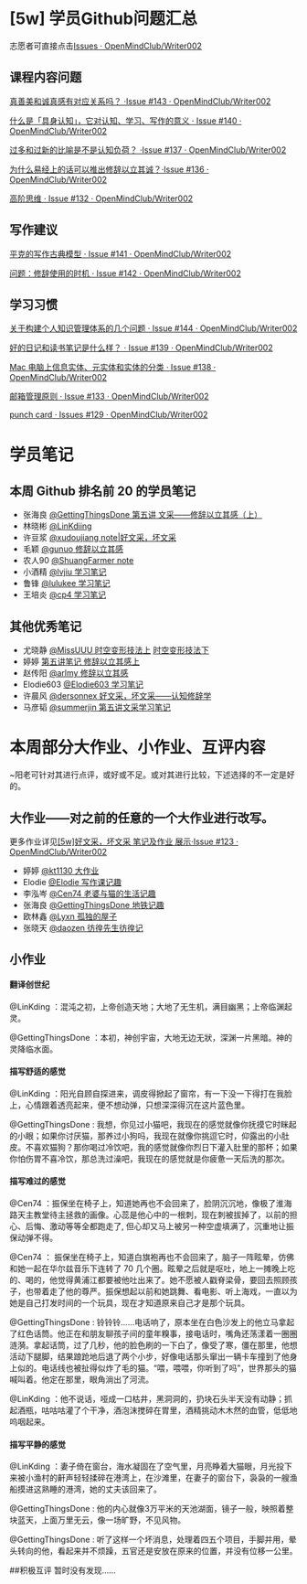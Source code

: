 # [5w] 学员Github问题汇总

志愿者可直接点击[Issues · OpenMindClub/Writer002](https://github.com/OpenMindClub/Writer002/issues)

## 课程内容问题

[真善美和诚真感有对应关系吗？ ·Issue #143 · OpenMindClub/Writer002](https://github.com/OpenMindClub/Writer002/issues/143)

[什么是「具身认知」，它对认知、学习、写作的意义 · Issue #140 · OpenMindClub/Writer002](https://github.com/OpenMindClub/Writer002/issues/140)

[过多和过新的比喻是不是认知负荷？ ·Issue #137 · OpenMindClub/Writer002](https://github.com/OpenMindClub/Writer002/issues/137)

[为什么易经上的话可以推出修辞以立其诚？·Issue #136 ·  OpenMindClub/Writer002](https://github.com/OpenMindClub/Writer002/issues/136)

[高阶思维 · Issue #132 · OpenMindClub/Writer002](https://github.com/OpenMindClub/Writer002/issues/132)


## 写作建议

[平克的写作古典模型 · Issue #141 · OpenMindClub/Writer002](https://github.com/OpenMindClub/Writer002/issues/141)

[问题：修辞使用的时机 · Issue #142 · OpenMindClub/Writer002](https://github.com/OpenMindClub/Writer002/issues/142)

## 学习习惯

[关于构建个人知识管理体系的几个问题 · Issue #144 · OpenMindClub/Writer002](https://github.com/OpenMindClub/Writer002/issues/144)

[好的日记和读书笔记是什么样？ · Issue #139 · OpenMindClub/Writer002](https://github.com/OpenMindClub/Writer002/issues/139)

[Mac 电脑上信息实体、元实体和实体的分类 · Issue #138 · OpenMindClub/Writer002](https://github.com/OpenMindClub/Writer002/issues/138)

[邮箱管理原则 · Issue #133 · OpenMindClub/Writer002](https://github.com/OpenMindClub/Writer002/issues/133)

[punch card · Issues #129 · OpenMindClub/Writer002](https://github.com/OpenMindClub/Writer002/issues/129)

# 学员笔记

## 本周 Github 排名前 20 的学员笔记

* 张海良 [@GettingThingsDone  第五讲 文采——修辞以立其感（上）](https://github.com/GettingThingsDone/BookWriter002/blob/master/chapter05/note.md)
* 林晓彬 [@LinKdiing  ](https://github.com/Linkding/BookWriter002/tree/master/chapter05)
* 许豆浆 [@xudoujiang  note|好文采，坏文采](https://github.com/xudoujiang/BookWriter002/blob/master/chapter05/note%20%7C%20%E5%A5%BD%E6%96%87%E9%87%87%EF%BC%8C%E5%9D%8F%E6%96%87%E9%87%87.md)
* 毛颖 [@gunuo 修辞以立其感](https://github.com/gunuo/BookWriter002/blob/master/chapter05/note.md)
* 农人90 [@ShuangFarmer  note](https://github.com/ShuangFarmer/BookWriter002/tree/master/chapter05/note.md)
* 小酒精 [@lvjiu 学习笔记](https://github.com/lvjiu/BookWriter002/blob/master/chapter05/note.md)
* 鲁锋 [@lulukee 学习笔记](https://github.com/lulukee/BookWriter002/blob/master/chapter05/note.md)
* 王培炎 [@cp4 学习笔记](https://github.com/cp4/BookWriter002/blob/master/chapter05/note.md)

## 其他优秀笔记

* 尤晓静 [@MissUUU 时空变形技法上](https://github.com/MissUUU/BookWriter002/blob/master/chapter05/lesson3.md)
 [时空变形技法下](https://github.com/MissUUU/BookWriter002/blob/master/chapter05/lesson4.md)
* 婷婷 [第五讲笔记 修辞以立其感上](https://github.com/kt1130/BookWriter002/blob/master/chapter05/note1.md)
* 赵传阳 [@arlmy 修辞以立其感](https://github.com/arlmy/BookWriter002/blob/master/chapter05/note.md)
* Elodie603 [@Elodie603 学习笔记](https://github.com/Elodie603/BookWriter002/blob/master/chapter05/note.md)
* 许晨风 [@dersonnex 好文采，坏文采——认知修辞学](https://github.com/dersonnex/BookWriter002/blob/master/chapter05/note.md)
* 马彦韬 [@summerjin 第五讲文采学习笔记](https://github.com/summerjin/BookWriter002/blob/master/chapter05/note.md)

# 本周部分大作业、小作业、互评内容

~阳老可针对其进行点评，或好或不足。或对其进行比较，下述选择的不一定是好的。

## 大作业——对之前的任意的一个大作业进行改写。

更多作业详见[[5w]好文采，坏文采 笔记及作业 展示·Issue #123 · OpenMindClub/Writer002](https://github.com/OpenMindClub/Writer002/issues/123)

* 婷婷   [@kt1130 大作业](https://github.com/kt1130/BookWriter002/blob/master/chapter05/assignment.md)
* Elodie [@Elodie 写作课记趣](https://github.com/Elodie603/BookWriter002/blob/master/chapter05/assignment.md)
* 李泓岑 [@Cen74 老婆与猫的生活记趣](https://github.com/Cen74/BookWriter002/blob/master/chapter05/assignment.md)
* 张海良 [@GettingThingsDone 地铁记趣](https://github.com/GettingThingsDone/BookWriter002/blob/master/chapter05/assignment.md)
* 欧林鑫 [@Lyxn 孤独的屋子](https://github.com/Lyxn/BookWriter002/blob/master/chapter05/assignment.md)
* 张晓天 [@daozen 彷徨先生彷徨记](https://github.com/daozen/BookWriter002/blob/master/chapter05/assignment.md)


## 小作业

#### 翻译创世纪

@LinKding ：混沌之初，上帝创造天地；大地了无生机，满目幽黑；上帝临渊起灵。

@GettingThingsDone ：本初，神创宇宙，大地无边无狀，深渊一片黑暗。神的灵降临水面。

#### 描写舒适的感觉

@LinKding ：阳光自顾自探进来，调皮得掀起了窗帘，有一下没一下得打在我脸上，心情跟着透亮起来，便不想动弹，只想深深得沉在这片蓝色里。

@GettingThingsDone : 我想，你见过小猫吧，我现在的感觉就像你抚摸它时眯起的小眼；如果你讨厌猫，那养过小狗吗，我现在就像你挑逗它时，仰露出的小肚皮。不喜欢猫狗？那你喝过冷饮吧，我的感觉就像你烈日下灌入肚里的那杯；如果你怕伤胃不喜冷饮，那总洗过澡吧，我现在的感觉就是你疲惫一天后洗的那次。

#### 描写难过的感觉

@Cen74 ：振保坐在椅子上，知道她再也不会回来了，脸阴沉沉地，像极了淮海路天主教堂待主拯救的画像。心蕊是他心中的一根刺，现在刺被拔掉了，以前的担心、后悔、激动等等全都跑走了, 但心却又马上被另一种空虚填满了，沉重地让振保动弹不得。

@Cen74 ： 振保坐在椅子上，知道白旗袍再也不会回来了，脑子一阵眩晕，仿佛和她一起在华尔兹音乐下连转了 70 几个圈。眩晕之后就是呕吐，地上一摊晚上吃的、喝的，他觉得黄浦江都要被他吐出来了。她不愿被人戳脊梁骨，要回去照顾孩子，也带着走了他的尊严。振保想起以前和她跳舞、看电影、听上海戏，一直以为她是自己打发时间的一个玩具，现在才知道原来自己才是那个玩具。

@GettingThingsDone : 铃铃铃……电话响了，原本坐在白色沙发上的他立马拿起了红色话筒。他正在和朋友聊孩子间的童年糗事，接电话时，嘴角还荡漾着一圈圈涟漪。拿起话筒，过了几秒，他的脸色刷的一下白了，像受了寒，僵在那里，他想活动下腿脚，结果踉跄地后退了两个小步，好像电话那头窜出一辆卡车撞到了他身上似的。电话线也被扯得似炸了毛的猫。“喂，喂喂，你听到了吗”，世界那头的猫喊叫着。他定在那里，眼角淌出了河流。

@LinKding ：他不说话，哑成一口枯井，黑洞洞的，扔块石头半天没有动静；抓起酒瓶，咕咕咕灌了个干净，酒泡沫搅碎在胃里，酒精挑动木木然的血管，低低地呜咽起来。

#### 描写平静的感觉

@LinKding ：妻子倚在窗台，海水凝固在了空气里，月亮睁着大猫眼，月光投下来被小渔村的鼾声轻轻揉碎在港湾上，在沙滩里，在妻子的窗台下，袅袅的一艘渔船摸进这熟睡的港湾，她的丈夫该回来了。

@GettingThingsDone : 他的内心就像3万平米的天池湖面，镜子一般，映照着整块蓝天，上面万里无云，像一场旷野，不见风物。

@GettingThingsDone : 听了这样一个坏消息，处理着四五个项目，手脚并用，晕头转向的他，看起来并不烦躁，五官还是安放在原来的位置，并没有位移一公里。

##积极互评
暂时没有发现……

